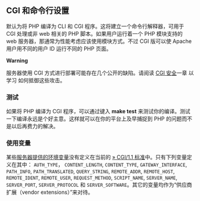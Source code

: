CGI 和命令行设置
----------------

默认为将 PHP 编译为 CLI 和 CGI 程序。这将建立一个命令行解释器，可用于
CGI 处理或非 web 相关的 PHP 脚本。如果用户运行着一个 PHP 模块支持的 web
服务器，那通常为性能考虑应该使用模块方式。不过 CGI 版可以使 Apache
用户用不同的用户 ID 运行不同的 PHP 页面。

**Warning**

服务器使用 CGI 方式进行部署可能存在几个公开的缺陷。请阅读
<a href="/security/cgi-bin.html" class="link">CGI 安全</a>一章 以学习
如何抵御这些攻击。

### 测试

如果将 PHP 编译为 CGI 程序，可以通过键入 **make test**
来测试你的编译。测试一下编译永远是个好主意。这样就可以在你的平台上及早捕捉到
PHP 的问题而不是以后再费力的解决。

### 使用变量

某些<a href="/reserved/variables/server.html" class="link">服务器提供的环境变量</a>没有定义在当前的
<a href="http://www.faqs.org/rfcs/rfc3875" class="link external">» CGI/1.1 标准</a>中。只有下列变量定义在其中：
`AUTH_TYPE`， `CONTENT_LENGTH`, `CONTENT_TYPE`, `GATEWAY_INTERFACE`,
`PATH_INFO`, `PATH_TRANSLATED`, `QUERY_STRING`, `REMOTE_ADDR`,
`REMOTE_HOST`, `REMOTE_IDENT`, `REMOTE_USER`, `REQUEST_METHOD`,
`SCRIPT_NAME`, `SERVER_NAME`, `SERVER_PORT`, `SERVER_PROTOCOL` 和
`SERVER_SOFTWARE`。其它的变量均作为“供应商扩展（vendor
extensions）”来对待。
